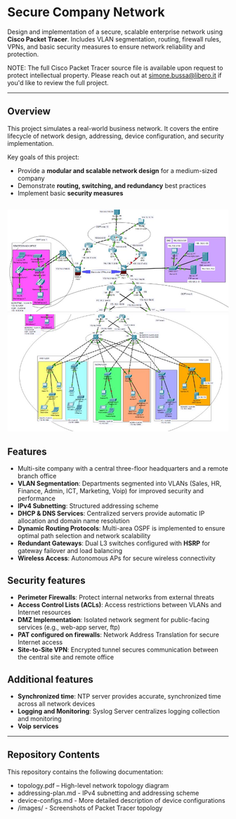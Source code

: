 # Secure Company Network
Design and implementation of a secure, scalable enterprise network using **Cisco Packet Tracer**. Includes VLAN segmentation, routing, firewall rules, VPNs, and basic security measures to ensure network reliability and protection.

NOTE: The full Cisco Packet Tracer source file is available upon request to protect intellectual property. Please reach out at simone.bussa@libero.it if you'd like to review the full project.

---
## Overview
This project simulates a real-world business network. It covers the entire lifecycle of network design, addressing, device configuration, and security implementation.

Key goals of this project:
- Provide a **modular and scalable network design** for a medium-sized company 
- Demonstrate **routing, switching, and redundancy** best practices
- Implement basic **security measures**

![Network Topology](./images/overview-1.jpg)
![Network Topology 2](./images/overview-2.jpg)
---
## Features
- Multi-site company with a central three-floor headquarters and a remote branch office
- **VLAN Segmentation**: Departments segmented into VLANs (Sales, HR, Finance, Admin, ICT, Marketing, Voip) for improved security and performance
- **IPv4 Subnetting**: Structured addressing scheme
- **DHCP & DNS Services**: Centralized servers provide automatic IP allocation and domain name resolution
- **Dynamic Routing Protocols**: Multi-area OSPF is implemented to ensure optimal path selection and network scalability
- **Redundant Gateways**: Dual L3 switches configured with **HSRP** for gateway failover and load balancing
- **Wireless Access**: Autonomous APs for secure wireless connectivity

## Security features
- **Perimeter Firewalls**: Protect internal networks from external threats
- **Access Control Lists (ACLs)**: Access restrictions between VLANs and Internet resources
- **DMZ Implementation**: Isolated network segment for public-facing services (e.g., web-app server, ftp)
- **PAT configured on firewalls**: Network Address Translation for secure Internet access
- **Site-to-Site VPN**: Encrypted tunnel secures communication between the central site and remote office

## Additional features
- **Synchronized time**: NTP server provides accurate, synchronized time across all network devices
- **Logging and Monitoring**: Syslog Server centralizes logging collection and monitoring
- **Voip services**

---
## Repository Contents
This repository contains the following documentation:
- topology.pdf – High-level network topology diagram
- addressing-plan.md - IPv4 subnetting and addressing scheme
- device-configs.md - More detailed description of device configurations
- /images/ - Screenshots of Packet Tracer topology


